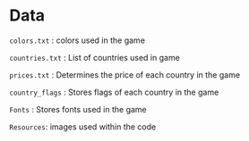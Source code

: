 # Data

`colors.txt` : colors used in the game

`countries.txt` : List of countries used in game

`prices.txt` : Determines the price of each country in the game

`country_flags` : Stores flags of each country in the game

`Fonts` : Stores fonts used in the game

`Resources`: images used within the code
